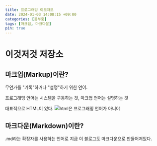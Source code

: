 ```yaml
---
title: 프로그래밍 이모저모
date: 2024-01-03 14:08:15 +09:00
categories: [공부중]
tags: [마크업, 마크다운]
pin: true
---
```


# 이것저것 저장소

## 마크업(Markup)이란?

무언가를 "기록"하거나 "설명"하기 위한 언어.

프로그래밍 언어는 시스템을 구동하는 것, 마크업 언어는 설명하는 것

대표적으로 HTML이 있다.
![html은 프로그래밍 언어가 아니야](https://github.com/oil-lamp-cat/oil-lamp-cat.github.io/assets/103806022/26a2d048-f524-4231-bbd2-4ca4a3b77710)

## 마크다운(Markdown)이란?

.md라는 확장자를 사용하는 언어로 지금 이 블로그도 마크다운으로 만들어져있다.